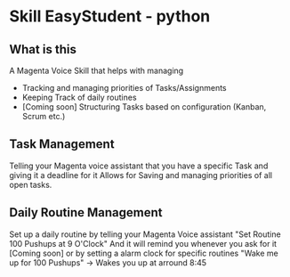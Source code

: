 # Skill EasyStudent - python

## What is this
A Magenta Voice Skill that helps with managing
* Tracking and managing priorities of Tasks/Assignments
* Keeping Track of daily routines
* [Coming soon] Structuring Tasks based on configuration (Kanban, Scrum etc.)

## Task Management
Telling your Magenta voice assistant that you have a specific Task and giving it a deadline for it
Allows for Saving and managing priorities of all open tasks.

## Daily Routine Management
Set up a daily routine by telling your Magenta Voice assistant "Set Routine 100 Pushups at 9 O'Clock"
And it will remind you whenever you ask for it [Coming soon] or by setting a alarm clock for specific routines
"Wake me up for 100 Pushups" -> Wakes you up at arround 8:45

